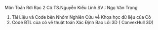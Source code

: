 Môn Toán Rời Rạc 2 Cô TS.Nguyễn Kiều Linh SV : Ngọ Văn Trọng
1. Tài Liệu và Code bên Nhóm Nghiên Cứu về Khoa học dữ liệu của Cô
2. Code BTL của cô về thuật toán Xác Định Bao Lồi 3D ( ConvexHull 3D)
